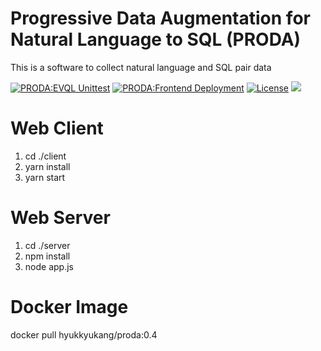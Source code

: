 # Progressive Data Augmentation for Natural Language to SQL (PRODA)

This is a software to collect natural language and SQL pair data

[![PRODA:EVQL Unittest](https://github.com/hyukkyukang/proda/actions/workflows/test_EVQL.yml/badge.svg)](https://github.com/hyukkyukang/PRODA/actions/workflows/test_EVQL.yml)
[![PRODA:Frontend Deployment](https://github.com/hyukkyukang/proda/actions/workflows/main.yml/badge.svg)](https://github.com/hyukkyukang/PRODA/actions/workflows/main.yml)
[![License](https://img.shields.io/badge/License-Apache%202.0-blue.svg)](https://opensource.org/licenses/Apache-2.0)
[<img src="https://img.shields.io/badge/dockerHub-image-important.svg?logo=Docker">](https://hub.docker.com/repository/docker/hyukkyukang/proda)

# Web Client

1. cd ./client
2. yarn install
3. yarn start

# Web Server

1. cd ./server
2. npm install
3. node app.js

# Docker Image

docker pull hyukkyukang/proda:0.4
